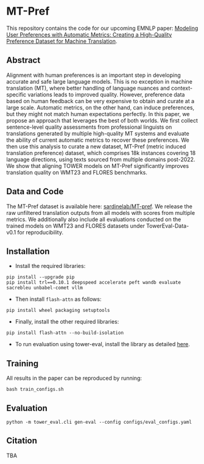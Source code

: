 # MT-Pref

This repository contains the code for our upcoming EMNLP paper: [Modeling User Preferences with Automatic Metrics:
Creating a High-Quality Preference Dataset for Machine Translation](https://openreview.net/pdf?id=k0JpEnpxT9).

## Abstract

Alignment with human preferences is an important step in developing accurate and safe large language models. This is no exception in machine translation (MT), where better handling of language nuances and context-specific variations leads to improved quality. However, preference data based on human feedback can be very expensive to obtain and curate at a large scale. Automatic metrics, on the other hand, can induce preferences, but they might not match human expectations perfectly. In this paper, we propose an approach that leverages the best of both worlds. We first collect sentence-level quality assessments from professional linguists on translations generated by multiple high-quality MT systems and evaluate the ability of current automatic metrics to recover these preferences. We then use this analysis to curate a new dataset, MT-Pref (metric induced translation preference) dataset, which comprises 18k instances covering 18 language directions, using texts sourced from multiple domains post-2022. We show that aligning TOWER models on MT-Pref significantly improves translation quality on WMT23 and FLORES benchmarks.

## Data and Code

The MT-Pref dataset is available here: [sardinelab/MT-pref](https://huggingface.co/datasets/sardinelab/MT-pref). We release the raw unfiltered translation outputs from all models with scores from multiple metrics. We additionally also include all evaluations conducted on the trained models on WMT23 and FLORES datasets under TowerEval-Data-v0.1 for reproducibility.

## Installation

* Install the required libraries:

```
pip install --upgrade pip
pip install trl==0.10.1 deepspeed accelerate peft wandb evaluate sacrebleu unbabel-comet vllm
```

* Then install `flash-attn` as follows:

```
pip install wheel packaging setuptools
```

* Finally, install the other required libraries:

```
pip install flash-attn --no-build-isolation
```

* To run evaluation using tower-eval, install the library as detailed [here](https://github.com/deep-spin/tower-eval).


## Training

All results in the paper can be reproduced by running:

```
bash train_configs.sh
```

## Evaluation

```
python -m tower_eval.cli gen-eval --config configs/eval_configs.yaml
```

## Citation

TBA
